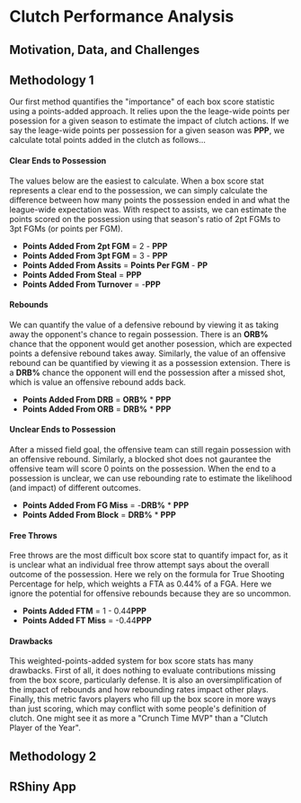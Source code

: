 # Clutch Performance Analysis

## Motivation, Data, and Challenges

## Methodology 1

Our first method quantifies the "importance" of each box score statistic using a points-added approach. It relies upon the the leage-wide points per posession for a given season to estimate the impact of clutch actions. If we say the leage-wide points per possession for a given season was **PPP**, we calculate total points added in the clutch as follows...

#### Clear Ends to Possession
The values below are the easiest to calculate. When a box score stat represents a clear end to the possession, we can simply calculate the difference between how many points the possession ended in and what the league-wide expectation was. With respect to assists, we can estimate the points scored on the possession using that season's ratio of 2pt FGMs to 3pt FGMs (or points per FGM). 
- **Points Added From 2pt FGM** = 2 - **PPP**
- **Points Added From 3pt FGM** = 3 - **PPP**
- **Points Added From Assits** = **Points Per FGM** - **PP**
- **Points Added From Steal** = **PPP**
- **Points Added From Turnover** = -**PPP**

#### Rebounds
We can quantify the value of a defensive rebound by viewing it as taking away the opponent's chance to regain possession. There is an **ORB%** chance that the opponent would get another posession, which are expected points a defensive rebound takes away. Similarly, the value of an offensive rebound can be quantified by viewing it as a possession extension. There is a **DRB%** chance the opponent will end the possession after a missed shot, which is value an offensive rebound adds back. 
- **Points Added From DRB** = **ORB%** * **PPP**
- **Points Added From ORB** = **DRB%** * **PPP**

#### Unclear Ends to Possession
After a missed field goal, the offensive team can still regain possession with an offensive rebound. Similarly, a blocked shot does not gaurantee the offensive team will score 0 points on the possession. When the end to a possession is unclear, we can use rebounding rate to estimate the likelihood (and impact) of different outcomes. 
- **Points Added From FG Miss** = -**DRB%** * **PPP**
- **Points Added From Block** = **DRB%** * **PPP**

#### Free Throws
Free throws are the most difficult box score stat to quantify impact for, as it is unclear what an individual free throw attempt says about the overall outcome of the possession. Here we rely on the formula for True Shooting Percentage for help, which weights a FTA as 0.44% of a FGA. Here we ignore the potential for offensive rebounds because they are so uncommon.  
- **Points Added FTM** = 1 - 0.44**PPP**
- **Points Added FT Miss** = -0.44**PPP**

#### Drawbacks

This weighted-points-added system for box score stats has many drawbacks. First of all, it does nothing to evaluate contributions missing from the box score, particularly defense. It is also an oversimplification of the impact of rebounds and how rebounding rates impact other plays. Finally, this metric favors players who fill up the box score in more ways than just scoring, which may conflict with some people's definition of clutch. One might see it as more a "Crunch Time MVP" than a "Clutch Player of the Year". 

## Methodology 2

## RShiny App



